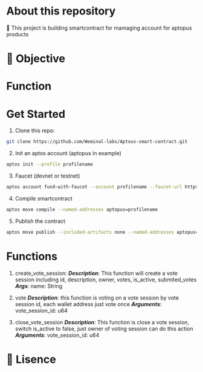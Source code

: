 # About this repository
📘 This project is building smartcontract for mamaging account for aptopus products

# 🚀 Objective

# Function

# Get Started
1. Clone this repo:
```bash
git clone https://github.com/Weminal-labs/Aptous-smart-contract.git
```
2. Init an aptos account (aptopus in example)
```bash
aptos init --profile profilename
```
3. Faucet (devnet or testnet)
```bash
aptos account fund-with-faucet --account profilename --faucet-url https://faucet.devnet.aptoslabs.com --url https://fullnode.devnet.aptoslabs.com
```
4. Compile smartcontract
```bash
aptos move compile --named-addresses aptopus=profilename
```
5. Publish the contract
```bash
aptos move publish --included-artifacts none --named-addresses aptopus=profilename --profile=profilename
```
# Functions
1. create_vote_session:
***Description***: This function will create a vote session including
id, 
description, 
owner, 
votes, 
is_active, 
submited_votes
***Args***: name: String
     
2. vote
***Description***: this function is voting on a vote session by vote session id, each wallet address just vote once
***Arguments***: vote_session_id: u64
5. close_vote_session
   ***Description***: This function is close a vote session, switch is_active to false, just owner of voting session can do this action
   ***Arguments***: vote_session_id: u64
# 📑 Lisence
